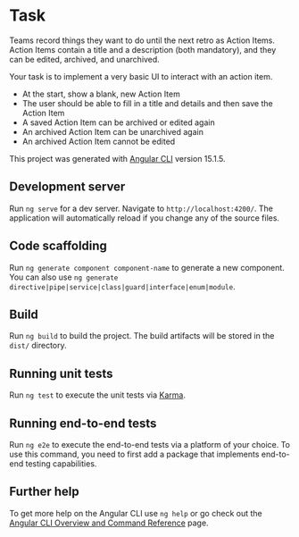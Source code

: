 # Task

Teams record things they want to do until the next retro as Action Items. Action Items contain a title and a description (both mandatory), and they can be edited, archived, and unarchived.

Your task is to implement a very basic UI to interact with an action item.
    
- At the start, show a blank, new Action Item
- The user should be able to fill in a title and details and then save the Action Item
- A saved Action Item can be archived or edited again
- An archived Action Item can be unarchived again
- An archived Action Item cannot be edited


This project was generated with [Angular CLI](https://github.com/angular/angular-cli) version 15.1.5.

## Development server

Run `ng serve` for a dev server. Navigate to `http://localhost:4200/`. The application will automatically reload if you change any of the source files.

## Code scaffolding

Run `ng generate component component-name` to generate a new component. You can also use `ng generate directive|pipe|service|class|guard|interface|enum|module`.

## Build

Run `ng build` to build the project. The build artifacts will be stored in the `dist/` directory.

## Running unit tests

Run `ng test` to execute the unit tests via [Karma](https://karma-runner.github.io).

## Running end-to-end tests

Run `ng e2e` to execute the end-to-end tests via a platform of your choice. To use this command, you need to first add a package that implements end-to-end testing capabilities.

## Further help

To get more help on the Angular CLI use `ng help` or go check out the [Angular CLI Overview and Command Reference](https://angular.io/cli) page.
